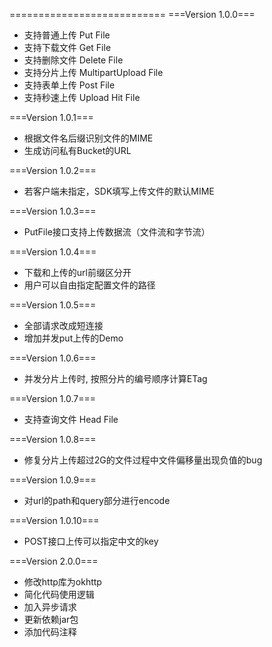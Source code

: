 ===========================
===Version 1.0.0===
 * 支持普通上传 Put File
 * 支持下载文件 Get File
 * 支持删除文件 Delete File
 * 支持分片上传 MultipartUpload File
 * 支持表单上传 Post File
 * 支持秒速上传 Upload Hit File


===Version 1.0.1===
 * 根据文件名后缀识别文件的MIME
 * 生成访问私有Bucket的URL


===Version 1.0.2===
 * 若客户端未指定，SDK填写上传文件的默认MIME

===Version 1.0.3===
 * PutFile接口支持上传数据流（文件流和字节流）

===Version 1.0.4===
 * 下载和上传的url前缀区分开
 * 用户可以自由指定配置文件的路径

===Version 1.0.5===
 * 全部请求改成短连接
 * 增加并发put上传的Demo

===Version 1.0.6===
 * 并发分片上传时, 按照分片的编号顺序计算ETag

===Version 1.0.7===
 * 支持查询文件 Head File

===Version 1.0.8===
 * 修复分片上传超过2G的文件过程中文件偏移量出现负值的bug

===Version 1.0.9===
 * 对url的path和query部分进行encode

===Version 1.0.10===
 * POST接口上传可以指定中文的key
 
===Version 2.0.0===
 * 修改http库为okhttp
 * 简化代码使用逻辑
 * 加入异步请求
 * 更新依赖jar包
 * 添加代码注释
